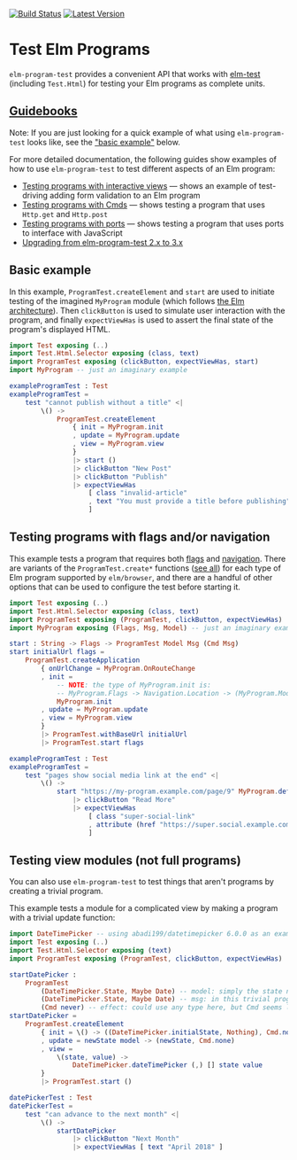 [![Build Status](https://travis-ci.org/avh4/elm-program-test.svg?branch=master)](https://travis-ci.org/avh4/elm-program-test)
[![Latest Version](https://img.shields.io/elm-package/v/avh4/elm-program-test.svg?label=version)](https://package.elm-lang.org/packages/avh4/elm-program-test/latest/)

# Test Elm Programs

`elm-program-test` provides a convenient API that works with
[elm-test](http://package.elm-lang.org/packages/elm-community/elm-test/latest)
(including `Test.Html`)
for testing your Elm programs as complete units.


## [Guidebooks](https://elm-program-test.netlify.com/#guidebooks)

Note: If you are just looking for a quick example of what using `elm-program-test` looks like,
see the ["basic example"](#basic-example) below.

For more detailed documentation, the following guides show examples of how to use
`elm-program-test` to test different aspects of an Elm program:

- [Testing programs with interactive views](https://elm-program-test.netlify.com/html.html) &mdash;
  shows an example of test-driving adding form validation to an Elm program
- [Testing programs with Cmds](https://elm-program-test.netlify.com/cmds.html) &mdash; shows testing a program
  that uses `Http.get` and `Http.post`
- [Testing programs with ports](https://elm-program-test.netlify.com/ports.html) &mdash; shows testing a program
  that uses ports to interface with JavaScript
- [Upgrading from elm-program-test 2.x to 3.x](https://elm-program-test.netlify.com/upgrade-3.0.0.html)


## Basic example

In this example, `ProgramTest.createElement` and `start` are used to initiate testing of the imagined `MyProgram` module
(which follows [the Elm architecture](https://guide.elm-lang.org/architecture/)).
Then `clickButton` is used to simulate user interaction with the program,
and finally `expectViewHas` is used to assert the final state of the program's displayed HTML.

```elm
import Test exposing (..)
import Test.Html.Selector exposing (class, text)
import ProgramTest exposing (clickButton, expectViewHas, start)
import MyProgram -- just an imaginary example

exampleProgramTest : Test
exampleProgramTest =
    test "cannot publish without a title" <|
        \() ->
            ProgramTest.createElement
                { init = MyProgram.init
                , update = MyProgram.update
                , view = MyProgram.view
                }
                |> start ()
                |> clickButton "New Post"
                |> clickButton "Publish"
                |> expectViewHas
                    [ class "invalid-article"
                    , text "You must provide a title before publishing"
                    ]
```


## Testing programs with flags and/or navigation

This example tests a program that requires both [flags](https://guide.elm-lang.org/interop/javascript.html#flags) and [navigation](https://package.elm-lang.org/packages/elm/browser/latest/Browser#application).
There are variants of the `ProgramTest.create*` functions ([see all](ProgramTest#creating)) for each type of Elm program supported by `elm/browser`,
and there are a handful of other options that can be used to configure the test before starting it.

```elm
import Test exposing (..)
import Test.Html.Selector exposing (class, text)
import ProgramTest exposing (ProgramTest, clickButton, expectViewHas)
import MyProgram exposing (Flags, Msg, Model) -- just an imaginary example

start : String -> Flags -> ProgramTest Model Msg (Cmd Msg)
start initialUrl flags =
    ProgramTest.createApplication
        { onUrlChange = MyProgram.OnRouteChange
        , init =
            -- NOTE: the type of MyProgram.init is:
            -- MyProgram.Flags -> Navigation.Location -> (MyProgram.Model, Cmd MyProgram.Msg)
            MyProgram.init
        , update = MyProgram.update
        , view = MyProgram.view
        }
        |> ProgramTest.withBaseUrl initialUrl
        |> ProgramTest.start flags

exampleProgramTest : Test
exampleProgramTest =
    test "pages show social media link at the end" <|
        \() ->
            start "https://my-program.example.com/page/9" MyProgram.defaultFlags
                |> clickButton "Read More"
                |> expectViewHas
                    [ class "super-social-link"
                    , attribute (href "https://super.social.example.com/avh4")
                    ]
```


## Testing view modules (not full programs)

You can also use `elm-program-test` to test things that aren't programs by creating a trivial program.

This example tests a module for a complicated view by making a program with a trivial update function:

```elm
import DateTimePicker -- using abadi199/datetimepicker 6.0.0 as an example of a view to test
import Test exposing (..)
import Test.Html.Selector exposing (text)
import ProgramTest exposing (ProgramTest, clickButton, expectViewHas)

startDatePicker :
    ProgramTest
        (DateTimePicker.State, Maybe Date) -- model: simply the state needed by the view being tested
        (DateTimePicker.State, Maybe Date) -- msg: in this trivial program, the msg is simply the new model value
        (Cmd never) -- effect: could use any type here, but Cmd seems least confusing
startDatePicker =
    ProgramTest.createElement
        { init = \() -> ((DateTimePicker.initialState, Nothing), Cmd.none)
        , update = newState model -> (newState, Cmd.none)
        , view =
            \(state, value) ->
                DateTimePicker.dateTimePicker (,) [] state value
        }
        |> ProgramTest.start ()

datePickerTest : Test
datePickerTest =
    test "can advance to the next month" <|
        \() ->
            startDatePicker
                |> clickButton "Next Month"
                |> expectViewHas [ text "April 2018" ]
```
